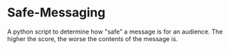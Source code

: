 # Safe-Messaging
A python script to determine how "safe" a message is for an audience. The higher the score, the worse the contents of the message is. 
